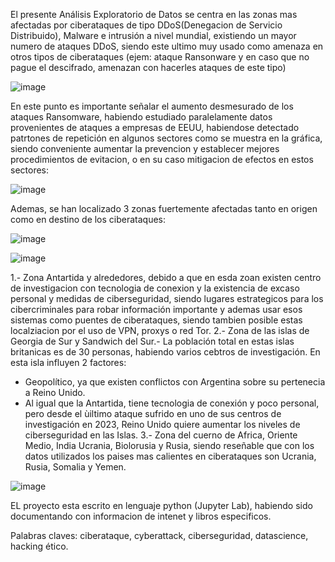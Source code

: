 El presente Análisis Exploratorio de Datos se centra en las zonas mas afectadas por ciberataques de tipo DDoS(Denegacion de Servicio Distribuido), Malware e intrusión a nivel mundial, existiendo un mayor numero de ataques DDoS, siendo este ultimo muy usado como amenaza en otros tipos de ciberataques (ejem: ataque Ransonware y en caso que no pague el descifrado, amenazan con hacerles ataques de este tipo)

![image](https://github.com/vicevil77/EDA_CYBERWARFARE/assets/120662253/721b8cd8-2748-4f41-bae0-ef55b37dfda8)

En este punto es importante señalar el aumento desmesurado de los ataques Ransomware, habiendo estudiado paralelamente datos provenientes de ataques a empresas de EEUU, habiendose detectado patrtones de repetición en algunos sectores como se muestra en la gráfica, siendo conveniente aumentar la  prevencion y establecer mejores procedimientos de evitacion, o en su caso mitigacion de efectos en estos sectores:

![image](https://github.com/vicevil77/EDA_CYBERWARFARE/assets/120662253/f6d23457-9b71-46cb-80f3-de385a08fea1)

Ademas, se han localizado 3 zonas fuertemente afectadas tanto en origen como en destino de los ciberataques: 

![image](https://github.com/vicevil77/EDA_CYBERWARFARE/assets/120662253/b5f6436e-0ebb-44af-b7ab-6228dfd42c36)

![image](https://github.com/vicevil77/EDA_CYBERWARFARE/assets/120662253/a4745d73-0cfb-48c2-a544-321a1a6d04d8)

1.- Zona Antartida y alrededores, debido a que en esda zoan existen centro de investigacion con tecnologia de conexion y la existencia de excaso personal y medidas de ciberseguridad, siendo lugares estrategicos para los cibercriminales para robar información importante y ademas usar esos sistemas como puentes de ciberataques, siendo tambien posible estas localziacion por el uso de VPN, proxys o red Tor.
2.- Zona de las islas de Georgia de Sur y Sandwich del Sur.- La población total en estas islas britanicas es de 30 personas, habiendo varios cebtros de investigación. En esta isla influyen 2 factores:
  - Geopolítico, ya que existen conflictos con Argentina sobre su pertenecia a Reino Unido.
  - Al igual que la Antartida, tiene tecnologia de conexión y poco personal, pero desde el ùiltimo ataque sufrido en uno de sus         centros de investigación en 2023, Reino Unido quiere aumentar los niveles de ciberseguridad en las Islas.
3.- Zona del cuerno de Africa, Oriente Medio, India Ucrania, Biolorusia y Rusia, siendo reseñable que con los datos utilizados los paises mas calientes en ciberataques son Ucrania, Rusia, Somalia y Yemen.

![image](https://github.com/vicevil77/EDA_CYBERWARFARE/assets/120662253/a4c4d3a0-da9e-420c-9f18-afc35344131f)

EL proyecto esta escrito en lenguaje python (Jupyter Lab), habiendo sido documentando con informacion de intenet y libros especificos.

Palabras claves: ciberataque, cyberattack, ciberseguridad, datascience, hacking ético.
